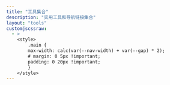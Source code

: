 ```yaml
---
title: "工具集合"
description: "实用工具和导航链接集合"
layout: "tools"
customjscssraw: 
  - >
    <style>
        .main {
        max-width: calc(var(--nav-width) + var(--gap) * 2);
        # margin: 0 5px !important;
        padding: 0 20px !important; 
        }
    </style>
---
```

